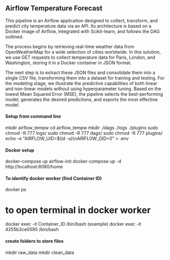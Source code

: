 ## Airflow Temperature Forecast
This pipeline is an Airflow application designed to collect, transform, and predict city temperature data via an API. Its architecture is based on a Docker image of Airflow, integrated with Scikit-learn, and follows the DAG outlined.

The process begins by retrieving real-time weather data from OpenWeatherMap for a wide selection of cities worldwide. In this solution, we use GET requests to collect temperature data for Paris, London, and Washington, storing it in a Docker container in JSON format.

The next step is to extract these JSON files and consolidate them into a single CSV file, transforming them into a dataset for training and testing. For the modeling stage, we illustrate the predictive capabilities of both linear and non-linear models without using hyperparameter tuning. Based on the lowest Mean Squared Error (MSE), the pipeline selects the best-performing model, generates the desired predictions, and exports the most effective model.

#### Setup from command line
mkdir airflow_tempw
cd airflow_tempw
mkdir ./dags ./logs ./plugins
sudo chmod -R 777 logs/
sudo chmod -R 777 dags/
sudo chmod -R 777 plugins/
echo -e "AIRFLOW_UID=$(id -u)\nAIRFLOW_GID=0" > .env

#### Docker setup
docker-compose up airflow-init
docker-compose up -d
http://localhost:8080/home

#### To identify docker worker (find Container ID)
docker ps
# to open terminal in docker worker
docker exec -it Container_ID /bin/bash (example)
docker exec -it 4255b3ce0595 /bin/bash

#### create folders to store files
mkdir raw_data
mkdir clean_data
